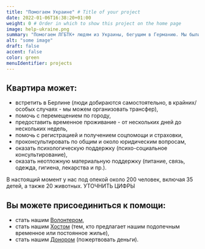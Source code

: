 ```yaml
---
title: "Помогаем Украине" # Title of your project
date: 2022-01-06T16:38:20+01:00
weight: 0 # Order in which to show this project on the home page
image: help-ukraine.png
summary: "Помогаем ЛГБТК+ людям из Украины, бегущим в Германию. Мы были глубоко шокированы военным вторжением в Украину и не могли остаться в стороне. За несколько дней мы построили эффективную систему, основанную исключительно на волонтерских ресурсах."
alt: "some image"
draft: false
accent: false
color: green
menuIdentifier: projects
---
```


## Квартира может:
- встретить в Берлине (люди добираются самостоятельно, в крайних/особых случаях - мы можем организовать трансфер),
- помочь с перемещением по городу,
- предоставить временное проживание - от нескольких дней до нескольких недель,
- помочь с регистрацией и получением соцпомощи и страховки,
- проконсультировать по общим и около юридическим вопросам,
- оказать психологическую поддержку (психо-социальное консультирование),
- оказать неотложную материальную поддержку (питание, связь, одежда, гигиена, лекарства и пр.).


В настоящий момент у нас под опекой около 200 человек, включая 35 детей, а также 20 животных. УТОЧНИТЬ ЦИФРЫ

## Вы можете присоединиться к помощи: 
- стать нашим [Волонтером](http://quarteera.de/v),
- стать нашим [Хостом](https://forms.monday.com/forms/3a804d649a50f8f3d31cb63c533f8d16?r=use1) (тем, кто предлагает нашим подопечным временное или постоянное жилье),
- стать нашим [Донором](/help/spenden) (пожертвовать деньги). 
